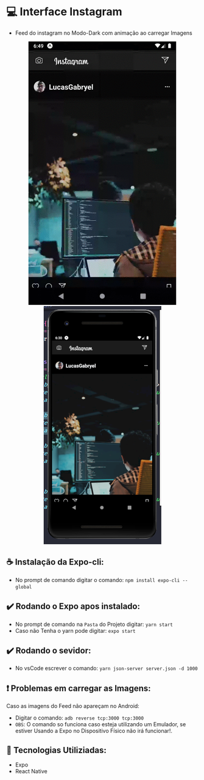 # 💻 Interface Instagram
- Feed do instagram no Modo-Dark com animação ao carregar Imagens

<p align="center">
  <img alt="GitHub language count" src=https://github.com/LucasGabryellll/Feed-Instagram/blob/master/src/imageResultado/apresentacao.gif>
  <img alt="GitHub language count" src=https://github.com/LucasGabryellll/Feed-Instagram/blob/master/src/imageResultado/app.png>

  ## ☕ Instalação da Expo-cli:
  - No prompt de comando digitar o comando: `npm install expo-cli --global`
 
  ## ✔️ Rodando o Expo apos instalado:
   - No prompt de comando na `Pasta` do Projeto digitar: `yarn start`
   - Caso não Tenha o yarn pode digitar: `expo start`
 
  ## ✔️ Rodando o sevidor:
  - No vsCode escrever o comando: `yarn json-server server.json -d 1000`

  ## ❗ Problemas em carregar as Imagens:
  Caso as imagens do Feed não apareçam no Android:
   - Digitar o comando: `adb reverse tcp:3000 tcp:3000`
   - `OBS`: O comando so funciona caso esteja utilizando um Emulador,
    se estiver Usando a Expo no Dispositivo Físico não irá funcionar!.

  ## 🚀 Tecnologias Utiliziadas:
  - Expo
  - React Native
